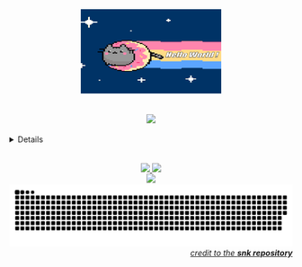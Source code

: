 <div align="center">
 <a href="https://github.com/3umi">
  <img src="Resources/GIFs/Hello_World.gif" style="height: 150px; width:250px;">
</div> 
<br>
<br>
<div align="center">
 <a href="https://github.com/3umi">
  <img src="https://badge.mediaplus.ma/darkblue/ohalim">
</div> 
<br>
<details>
 <summary>:round_pushpin:GitHub Activity Graphs</summary>
 <br>
    <div align="center">
  <a href="https://github.com/3umi">
      <img height="160em" src="https://github-readme-stats.vercel.app/api?username=3umi&show_icons=true&theme=tokyonight&include_all_commits=true&count_private=true"/>
    </div>
 <br>
    <div align="center">
     <a href="https://github.com/3umi">
       <img height="160em" src="https://github-readme-stats.vercel.app/api/top-langs/?username=3umi&layout=compact&langs_count=7&theme=tokyonight"/>
    </div>
<br>
    <div align="center">
     <a href="https://github.com/3umi">
      <img height="160em alt="Streak Graphics" src="https://github-readme-streak-stats.herokuapp.com/?user=3umi&theme=tokyonight">
    </div>
 <br>
</details>
                                                                                                                                 
<br>
<br>
     <div align="center">
      <a href="https://github.com/3umi">
       <img src="https://img.shields.io/badge/c-%2300599C.svg?style=for-the-badge&logo=c&logoColor=white">
       <img src="https://img.shields.io/badge/c++-%2300599C.svg?style=for-the-badge&logo=c&logoColor=white">
     </div>
     <div align="center">
      <a href="https://github.com/3umi">              
        <img src="https://komarev.com/ghpvc/?username=3umi&&style=for-the-badge&color=1368a8">
     </div>
                                                                                             
<picture>
  <source media="(prefers-color-scheme: dark)" srcset="https://raw.githubusercontent.com/3umi/3umi/output/github-contribution-grid-snake-dark.svg">
  <source media="(prefers-color-scheme: light)" srcset="https://raw.githubusercontent.com/3umi/3umi/output/github-contribution-grid-snake.svg">
  <img alt="github contribution grid snake animation" src="https://raw.githubusercontent.com/3umi/3umi/output/github-contribution-grid-snake.svg">
</picture>

  <div align="right">
    <i> credit to the <b> <a href="https://github.com/Platane/snk">snk repository </a></i> </b>
  </div>
